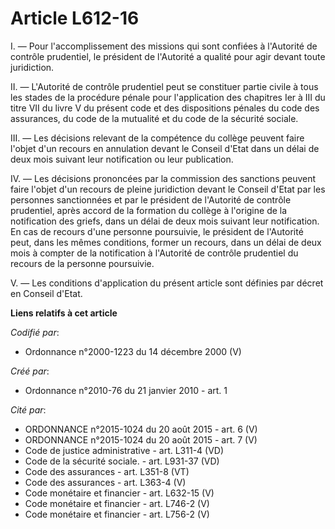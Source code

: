 # Article L612-16

I. ― Pour l'accomplissement des missions qui sont confiées à l'Autorité de contrôle prudentiel, le président de l'Autorité a
qualité pour agir devant toute juridiction. 

II. ― L'Autorité de contrôle prudentiel peut se constituer partie civile à tous les stades de la procédure pénale pour
l'application des chapitres Ier à III du titre VII du livre V du présent code et des dispositions pénales du code des
assurances, du code de la mutualité et du code de la sécurité sociale. 

III. ― Les décisions relevant de la compétence du collège peuvent faire l'objet d'un recours en annulation devant le Conseil
d'Etat dans un délai de deux mois suivant leur notification ou leur publication. 

IV. ― Les décisions prononcées par la commission des sanctions peuvent faire l'objet d'un recours de pleine juridiction
devant le Conseil d'Etat par les personnes sanctionnées et par le président de l'Autorité de contrôle prudentiel, après
accord de la formation du collège à l'origine de la notification des griefs, dans un délai de deux mois suivant leur
notification. En cas de recours d'une personne poursuivie, le président de l'Autorité peut, dans les mêmes conditions, former
un recours, dans un délai de deux mois à compter de la notification à l'Autorité de contrôle prudentiel du recours de la
personne poursuivie. 

V. ― Les conditions d'application du présent article sont définies par décret en Conseil d'Etat.

**Liens relatifs à cet article**

_Codifié par_:

  - Ordonnance n°2000-1223 du 14 décembre 2000 (V)

_Créé par_:

  - Ordonnance n°2010-76 du 21 janvier 2010 - art. 1

_Cité par_:

  - ORDONNANCE n°2015-1024 du 20 août 2015 - art. 6 (V)
  - ORDONNANCE n°2015-1024 du 20 août 2015 - art. 7 (V)
  - Code de justice administrative - art. L311-4 (VD)
  - Code de la sécurité sociale. - art. L931-37 (VD)
  - Code des assurances - art. L351-8 (VT)
  - Code des assurances - art. L363-4 (V)
  - Code monétaire et financier - art. L632-15 (V)
  - Code monétaire et financier - art. L746-2 (V)
  - Code monétaire et financier - art. L756-2 (V)
